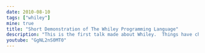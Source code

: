 ```yaml
---
date: 2010-08-10
tags: ["whiley"]
mine: true
title: "Short Demonstration of The Whiley Programming Language"
description: "This is the first talk made about Whiley.  Things have changed a lot since then!!  The demo introduces the idea of pre- and post-conditions."
youtube: "GgNL2nS0MT0"
---
```


